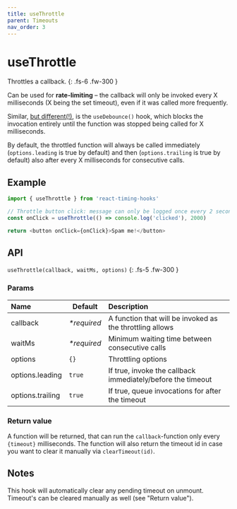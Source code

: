 ```yaml
---
title: useThrottle
parent: Timeouts
nav_order: 3
---
```


# useThrottle

Throttles a callback.
{: .fs-6 .fw-300 }

Can be used for **rate-limiting** – the callback will only be invoked every X milliseconds (X being the set timeout),
even if it was called more frequently.

Similar, [but different(!)][thr-vs-deb], is the `useDebounce()` hook, which blocks the invocation entirely until the function was
stopped being called for X milliseconds.

By default, the throttled function will always be called immediately (`options.leading` is true by default) and then
(`options.trailing` is true by default) also after every X milliseconds for consecutive calls.

## Example

```javascript
import { useThrottle } from 'react-timing-hooks'

// Throttle button click: message can only be logged once every 2 seconds, regardless of how often the button is clicked.
const onClick = useThrottle(() => console.log('clicked'), 2000)

return <button onClick={onClick}>Spam me!</button>
```

## API

`useThrottle(callback, waitMs, options)`
{: .fs-5 .fw-300 }

### Params

| Name             | Default     | Description                                                 |
|:-----------------|-------------|:------------------------------------------------------------|
| callback         | _*required_ | A function that will be invoked as the throttling allows    |
| waitMs           | _*required_ | Minimum waiting time between consecutive calls              |
| options          | `{}`        | Throttling options                                          |
| options.leading  | `true`      | If true, invoke the callback immediately/before the timeout |
| options.trailing | `true`      | If true, queue invocations for after the timeout            |


### Return value

A function will be returned, that can run the `callback`-function only every `{timeout}` milliseconds.
The function will also return the timeout id in case you want to clear it manually via `clearTimeout(id)`.

## Notes

This hook will automatically clear any pending timeout on unmount. Timeout's can be cleared manually as well (see "Return value").

[thr-vs-deb]: https://css-tricks.com/the-difference-between-throttling-and-debouncing/
